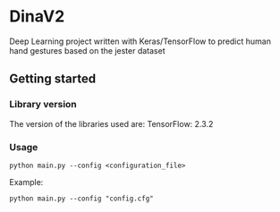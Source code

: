 # DinaV2
Deep Learning project written with Keras/TensorFlow to predict human hand gestures based on the jester dataset

## Getting started

### Library version
The version of the libraries used are:
TensorFlow: 2.3.2

### Usage
```
python main.py --config <configuration_file>
```
Example:
```
python main.py --config "config.cfg"
```
